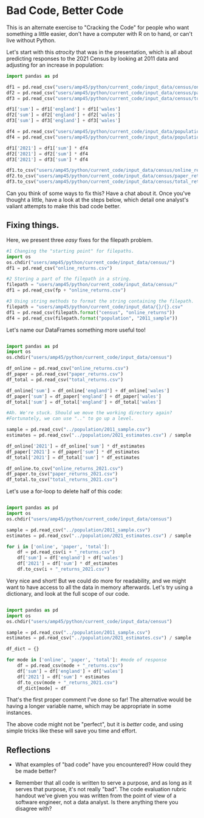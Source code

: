 # Bad Code, Better Code

This is an alternate exercise to "Cracking the Code" for people who want something a little easier, don't have a computer with R on to hand, or can't live without Python.

Let's start with this *atrocity* that was in the presentation, which is all about predicting responses to the 2021 Census by looking at 2011 data and adjusting for an increase in population:
```python
import pandas as pd

df1 = pd.read_csv("users/amp45/python/current_code/input_data/census/online_returns.csv")
df2 = pd.read_csv("users/amp45/python/current_code/input_data/census/paper_returns.csv")
df3 = pd.read_csv("users/amp45/python/current_code/input_data/census/total_returns.csv")

df1['sum'] = df1['england'] + df1['wales']
df2['sum'] = df2['england'] + df2['wales']
df3['sum'] = df3['england'] + df3['wales']

df4 = pd.read_csv("users/amp45/python/current_code/input_data/population/2011_sample.csv")
df4 = pd.read_csv("users/amp45/python/current_code/input_data/population/2021_estimates.csv") / df4

df1['2021'] = df1['sum'] * df4
df2['2021'] = df2['sum'] * df4
df3['2021'] = df3['sum'] * df4

df1.to_csv("users/amp45/python/current_code/input_data/census/online_returns_2021.csv")
df2.to_csv("users/amp45/python/current_code/input_data/census/paper_returns_2021.csv")
df3.to_csv("users/amp45/python/current_code/input_data/census/total_returns_2021.csv")

```
Can you think of some ways to fix this? Have a chat about it. Once you've thought a little, have a look at the steps below, which detail one analyst's valiant attempts to make this bad code better.

## Fixing things.

Here, we present three *easy* fixes for the filepath problem.
```python
#1 Changing the "starting point" for filepaths.
import os
os.chdir("users/amp45/python/current_code/input_data/census/")
df1 = pd.read_csv("online_returns.csv")

#2 Storing a part of the filepath in a string.
filepath = "users/amp45/python/current_code/input_data/census/"
df1 = pd.read_csv(fp + "online_returns.csv")

#3 Using string methods to format the string containing the filepath.
filepath = "users/amp45/python/current_code/input_data/{}/{}.csv"
df1 = pd.read_csv(filepath.format("census", "online_returns"))
df4 = pd.read_csv(filepath.format("population", "2011_sample"))

```
Let's name our DataFrames something more useful too!
```python

import pandas as pd
import os
os.chdir("users/amp45/python/current_code/input_data/census")

df_online = pd.read_csv("online_returns.csv")
df_paper = pd.read_csv("paper_returns.csv")
df_total = pd.read_csv("total_returns.csv")

df_online['sum'] = df_online['england'] + df_online['wales']
df_paper['sum'] = df_paper['england'] + df_paper['wales']
df_total['sum'] = df_total['england'] + df_total['wales']

#Ah. We're stuck. Should we move the working directory again?
#Fortunately, we can use ".." to go up a level.

sample = pd.read_csv("../population/2011_sample.csv")
estimates = pd.read_csv("../population/2021_estimates.csv") / sample

df_online['2021'] = df_online['sum'] * df_estimates
df_paper['2021'] = df_paper['sum'] * df_estimates
df_total['2021'] = df_total['sum'] * df_estimates

df_online.to_csv("online_returns_2021.csv")
df_paper.to_csv("paper_returns_2021.csv")
df_total.to_csv("total_returns_2021.csv")

```
Let's use a for-loop to delete half of this code:
```python

import pandas as pd
import os
os.chdir("users/amp45/python/current_code/input_data/census")

sample = pd.read_csv("../population/2011_sample.csv")
estimates = pd.read_csv("../population/2021_estimates.csv") / sample

for i in ['online', 'paper', 'total']:
    df = pd.read_csv(i + "_returns.csv")
    df['sum'] = df['england'] + df['wales']
    df['2021'] = df['sum'] * df_estimates
    df.to_csv(i + "_returns_2021.csv")

```
Very nice and short! But we could do more for readability,
and we might want to have access to all the data in memory afterwards.
Let's try using a dictionary, and look at the full scope of our code.
```python

import pandas as pd
import os
os.chdir("users/amp45/python/current_code/input_data/census")

sample = pd.read_csv("../population/2011_sample.csv")
estimates = pd.read_csv("../population/2021_estimates.csv") / sample

df_dict = {}

for mode in ['online', 'paper', 'total']: #mode of response
    df = pd.read_csv(mode + "_returns.csv")
    df['sum'] = df['england'] + df['wales']
    df['2021'] = df['sum'] * estimates
    df.to_csv(mode + "_returns_2021.csv")
    df_dict[mode] = df

```
That's the first proper comment I've done so far! The alternative would be having a longer variable name, which may be appropriate in some instances.

The above code might not be "perfect", but it is *better* code, and using simple tricks like these will save you time and effort.

## Reflections

* What examples of "bad code" have you encountered? How could they be made better?

* Remember that all code is written to serve a purpose, and as long as it serves that purpose, it's not really "bad". The code evaluation rubric handout we've given you was written from the point of view of a software engineer, not a data analyst. Is there anything there you disagree with?
